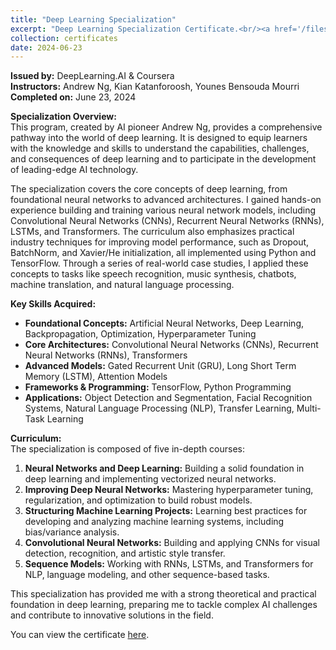 ```yaml
---
title: "Deep Learning Specialization"
excerpt: "Deep Learning Specialization Certificate.<br/><a href='/files/2024-deeplearningai-coursera-deep-learning-specialization.pdf' target='_blank'><img src='/images/2024-deeplearningai-coursera-deep-learning-specialization.png' width='300' alt='Deep Learning Specialization Certificate'></a>"
collection: certificates
date: 2024-06-23
---
```


**Issued by:** DeepLearning.AI & Coursera  
**Instructors:** Andrew Ng, Kian Katanforoosh, Younes Bensouda Mourri  
**Completed on:** June 23, 2024

**Specialization Overview:**  
This program, created by AI pioneer Andrew Ng, provides a comprehensive pathway into the world of deep learning. It is designed to equip learners with the knowledge and skills to understand the capabilities, challenges, and consequences of deep learning and to participate in the development of leading-edge AI technology.

The specialization covers the core concepts of deep learning, from foundational neural networks to advanced architectures. I gained hands-on experience building and training various neural network models, including Convolutional Neural Networks (CNNs), Recurrent Neural Networks (RNNs), LSTMs, and Transformers. The curriculum also emphasizes practical industry techniques for improving model performance, such as Dropout, BatchNorm, and Xavier/He initialization, all implemented using Python and TensorFlow. Through a series of real-world case studies, I applied these concepts to tasks like speech recognition, music synthesis, chatbots, machine translation, and natural language processing.

**Key Skills Acquired:**
*   **Foundational Concepts:** Artificial Neural Networks, Deep Learning, Backpropagation, Optimization, Hyperparameter Tuning
*   **Core Architectures:** Convolutional Neural Networks (CNNs), Recurrent Neural Networks (RNNs), Transformers
*   **Advanced Models:** Gated Recurrent Unit (GRU), Long Short Term Memory (LSTM), Attention Models
*   **Frameworks & Programming:** TensorFlow, Python Programming
*   **Applications:** Object Detection and Segmentation, Facial Recognition Systems, Natural Language Processing (NLP), Transfer Learning, Multi-Task Learning

**Curriculum:**  
The specialization is composed of five in-depth courses:
1.  **Neural Networks and Deep Learning:** Building a solid foundation in deep learning and implementing vectorized neural networks.
2.  **Improving Deep Neural Networks:** Mastering hyperparameter tuning, regularization, and optimization to build robust models.
3.  **Structuring Machine Learning Projects:** Learning best practices for developing and analyzing machine learning systems, including bias/variance analysis.
4.  **Convolutional Neural Networks:** Building and applying CNNs for visual detection, recognition, and artistic style transfer.
5.  **Sequence Models:** Working with RNNs, LSTMs, and Transformers for NLP, language modeling, and other sequence-based tasks.

This specialization has provided me with a strong theoretical and practical foundation in deep learning, preparing me to tackle complex AI challenges and contribute to innovative solutions in the field.

You can view the certificate <a href='/files/2024-deeplearningai-coursera-deep-learning-specialization.pdf' target='_blank'>here</a>.

